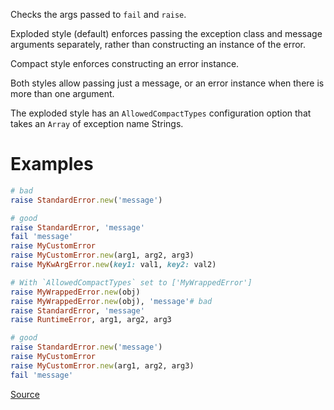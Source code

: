 
Checks the args passed to `fail` and `raise`.

Exploded style (default) enforces passing the exception class and message
arguments separately, rather than constructing an instance of the error.

Compact style enforces constructing an error instance.

Both styles allow passing just a message, or an error instance when there is more
than one argument.

The exploded style has an `AllowedCompactTypes` configuration
option that takes an `Array` of exception name Strings.

# Examples

```ruby
# bad
raise StandardError.new('message')

# good
raise StandardError, 'message'
fail 'message'
raise MyCustomError
raise MyCustomError.new(arg1, arg2, arg3)
raise MyKwArgError.new(key1: val1, key2: val2)

# With `AllowedCompactTypes` set to ['MyWrappedError']
raise MyWrappedError.new(obj)
raise MyWrappedError.new(obj), 'message'# bad
raise StandardError, 'message'
raise RuntimeError, arg1, arg2, arg3

# good
raise StandardError.new('message')
raise MyCustomError
raise MyCustomError.new(arg1, arg2, arg3)
fail 'message'
```

[Source](http://www.rubydoc.info/gems/rubocop/RuboCop/Cop/Style/RaiseArgs)